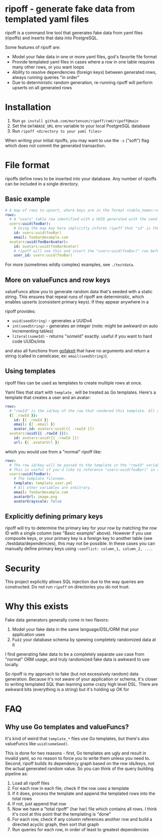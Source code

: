 # ripoff - generate fake data from templated yaml files

ripoff is a command line tool that generates fake data from yaml files (ripoffs) and inserts that data into PostgreSQL.

Some features of ripoff are:

- Model your fake data in one or more yaml files, god's favorite file format
- Provide templated yaml files in cases where a row in one table requires many other rows, or you want loops
- Ability to resolve dependencies (foreign keys) between generated rows, always running queries "in order"
- Due to deterministic random generation, re-running ripoff will perform upserts on all generated rows

# Installation

1. Run `go install github.com/mortenson/ripoff/cmd/ripoff@main`
2. Set the `DATABASE_URL` env variable to your local PostgreSQL database
3. Run `ripoff <directory to your yaml files>`

When writing your initial ripoffs, you may want to use the `-s` ("soft") flag which does not commit the generated transaction.

# File format

ripoffs define rows to be inserted into your database. Any number of ripoffs can be included in a single directory.

## Basic example

```yaml
# A map of rows to upsert, where keys are in the format <table_name>:<valueFunc>(<identifier or seed>), and values are maps of column names to values.
rows:
  # A "users" table row identified with a UUID generated with the seed "fooBar"
  users:uuid(fooBar):
    # Using the map key here implicitly informs ripoff that "id" is the primary key of the table
    id: users:uuid(fooBar)
    email: foobar@example.com
  avatars:uuid(fooBarAvatar):
    id: avatars:uuid(fooBarAvatar)
    # ripoff will see this and insert the "users:uuid(fooBar)" row before this row
    user_id: users:uuid(fooBar)
```

For more (sometimes wildly complex) examples, see `./testdata`.

## More on valueFuncs and row keys

valueFuncs allow you to generate random data that's seeded with a static string. This ensures that repeat runs of ripoff are deterministic, which enables upserts (consistent primary keys). If they appear anywhere in a 

ripoff provides:

- `uuid(seedString)` - generates a UUIDv4
- `int(seedString)` - generates an integer (note: might be awkward on auto incrementing tables)
- `literal(someId)` - returns "someId" exactly. useful if you want to hard code UUIDs/ints

and also all functions from [gofakeit](https://github.com/brianvoe/gofakeit?tab=readme-ov-file#functions) that have no arguments and return a string (called in camelcase, ex: `email(seedString)`).

## Using templates

ripoff files can be used as templates to create multiple rows at once.

Yaml files that start with `template_` will be treated as Go templates. Here's a template that creates a user and an avatar:

```yaml
rows:
  # "rowId" is the id/key of the row that rendered this template. All other variables are arbitrarily provided.
  {{ .rowId }}:
    id: {{ .rowId }}
    email: {{ .email }}
    avatar_id: avatars:uuid({{ .rowId }})
  avatars:uuid({{ .rowId }}):
    id: avatars:uuid({{ .rowId }})
    url: {{ .avatarUrl }}
```

which you would use from a "normal" ripoff like:

```yaml
rows:
  # The row id/key will be passed to the template in the "rowId" variable.
  # This is useful if you'd like to reference "users:uuid(fooBar)" in a foreign key elsewhere.
  users:uuid(fooBar):
    # The template filename.
    template: template_user.yml
    # All other variables are arbitrary.
    email: foobar@example.com
    avatarUrl: image.png
    avatarGrayscale: false
```

## Explicitly defining primary keys

ripoff will try to determine the primary key for your row by matching the row ID with a single column (see "Basic example" above). However if you use composite keys, or your primary key is a foreign key to another table (see ./testdata/dependencies), this may not be possible. In these cases you can manually define primary keys using `~conflict: column_1, column_2, ...`.

# Security

This project explicitly allows SQL injection due to the way queries are constructed. Do not run `ripoff` on directories you do not trust.

# Why this exists

Fake data generators generally come in two flavors:

1. Model your fake data in the same language/DSL/ORM that your application uses
2. Fuzz your database schema by spewing completely randomized data at it

I find generating fake data to be a completely separate use case from "normal" ORM usage, and truly randomized fake data is awkward to use locally.

So ripoff is my approach to fake (but not excessively random) data generation. Because it's not aware of your application or schema, it's closer to writing templated SQL than learning some crazy high level DSL. There are awkward bits (everything is a string) but it's holding up OK for

# FAQ

## Why use Go templates and valueFuncs?

It's kind of weird that `template_*` files use Go templates, but there's also valueFuncs like `uuid(someSeed)`.

This is done for two reasons - first, Go templates are ugly and result in invalid yaml, so no reason to force you to write them unless you need to. Second, ripoff builds its dependency graph based on the row ids/keys, not the actual generated random value. So you can think of the query building pipeline as:

1. Load all ripoff files
2. For each row in each file, check if the row uses a template
3. If it does, process the template and append the templated rows into the total rows
4. If not, just append that row
5. Now we have a "total ripoff" (har har) file which contains all rows. I think it's cool at this point that the templating is "done"
6. For each row, check if any column references another row and build a directed acyclic graph, then sort that graph
7. Run queries for each row, in order of least to greatest dependencies
